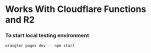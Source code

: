 Works With Cloudflare Functions and R2
=========

### To start local testing environment

```bash
wrangler pages dev -- npm start
```
